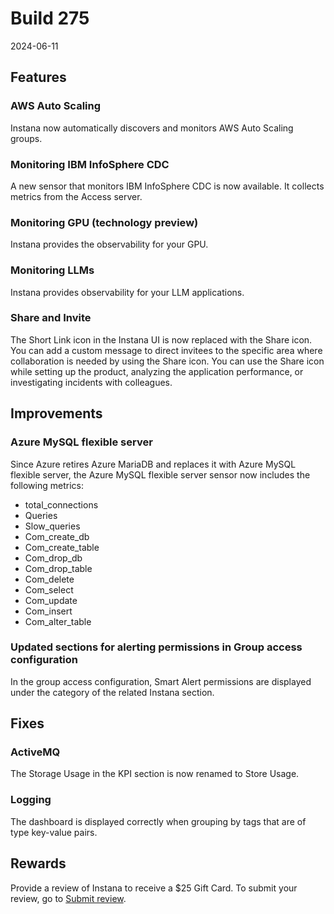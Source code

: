 # Build 275

2024-06-11

## Features

### AWS Auto Scaling
Instana now automatically discovers and monitors AWS Auto Scaling groups.

### Monitoring IBM InfoSphere CDC
A new sensor that monitors IBM InfoSphere CDC is now available. It collects metrics from the Access server. 

### Monitoring GPU (technology preview)
Instana provides the observability for your GPU.

### Monitoring LLMs
Instana provides observability for your LLM applications.

### Share and Invite
The Short Link icon in the Instana UI is now replaced with the Share icon. You can add a custom message to direct invitees to the specific area where collaboration is needed by using the Share icon. You can use the Share icon while setting up the product, analyzing the application performance, or investigating incidents with colleagues.

## Improvements

### Azure MySQL flexible server
Since Azure retires Azure MariaDB and replaces it with Azure MySQL flexible server, the Azure MySQL flexible server sensor now includes the following metrics:

- total_connections
- Queries
- Slow_queries
- Com_create_db
- Com_create_table
- Com_drop_db
- Com_drop_table
- Com_delete
- Com_select
- Com_update
- Com_insert
- Com_alter_table

### Updated sections for alerting permissions in Group access configuration
In the group access configuration, Smart Alert permissions are displayed under the category of the related Instana section. 

## Fixes

### ActiveMQ
The Storage Usage in the KPI section is now renamed to Store Usage.

### Logging
The dashboard is displayed correctly when grouping by tags that are of type key-value pairs.

## Rewards
Provide a review of Instana to receive a $25 Gift Card. To submit your review, go to [Submit review](https://www.g2.com/contributor/instana-an-ibm-company-25-usd-2-reward-link?secure%5Bpage_id%5D=instana-an-ibm-company-25-usd-2-reward-link&secure%5Brewards%5D=true&secure%5Btoken%5D=5f61c4680c043dd462ee268a2e95504e1cec47c239f634889f1a86908d965fa1&utm_source=ibm&utm_medium=CSA&utm_campaign=email).
